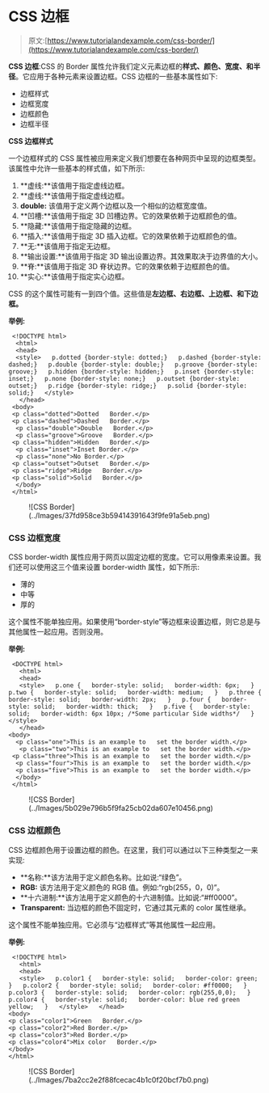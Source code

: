 # CSS 边框

> 原文:[https://www.tutorialandexample.com/css-border/](https://www.tutorialandexample.com/css-border/)

**CSS 边框**:CSS 的 Border 属性允许我们定义元素边框的**样式、颜色、宽度、**和**半径**。它应用于各种元素来设置边框。CSS 边框的一些基本属性如下:

*   边框样式
*   边框宽度
*   边框颜色
*   边框半径

**CSS 边框样式**

一个边框样式的 CSS 属性被应用来定义我们想要在各种网页中呈现的边框类型。该属性中允许一些基本的样式值，如下所示:

1.  **虚线:**该值用于指定虚线边框。
2.  **虚线:**该值用于指定虚线边框。
3.  **double:** 该值用于定义两个边框以及一个相似的边框宽度值。
4.  **凹槽:**该值用于指定 3D 凹槽边界。它的效果依赖于边框颜色的值。
5.  **隐藏:**该值用于指定隐藏的边框。
6.  **插入:**该值用于指定 3D 插入边框。它的效果依赖于边框颜色的值。
7.  **无:**该值用于指定无边框。
8.  **输出设置:**该值用于指定 3D 输出设置边界。其效果取决于边界值的大小。
9.  **脊:**该值用于指定 3D 脊状边界。它的效果依赖于边框颜色的值。
10.  **实心:**该值用于指定实心边框。

CSS 的这个属性可能有一到四个值。这些值是**左边框、右边框、上边框、**和**下边框。**

**举例:**

```
 <!DOCTYPE html>
  <html> 
  <head> 
  <style>   p.dotted {border-style: dotted;}   p.dashed {border-style: dashed;}   p.double {border-style: double;}   p.groove {border-style: groove;}   p.hidden {border-style: hidden;}   p.inset {border-style: inset;}   p.none {border-style: none;}   p.outset {border-style: outset;}   p.ridge {border-style: ridge;}   p.solid {border-style: solid;}   </style>
   </head>  
 <body>  
 <p class="dotted">Dotted   Border.</p>  
 <p class="dashed">Dashed   Border.</p> 
  <p class="double">Double   Border.</p> 
  <p class="groove">Groove   Border.</p>  
 <p class="hidden">Hidden   Border.</p> 
  <p class="inset">Inset Border.</p> 
  <p class="none">No Border.</p>  
 <p class="outset">Outset   Border.</p>  
 <p class="ridge">Ridge   Border.</p>  
 <p class="solid">Solid   Border.</p> 
  </body>  
 </html>    
```

<figure class="wp-block-image size-large">![CSS Border](../Images/37fd958ce3b59414391643f9fe91a5eb.png)</figure>

### CSS 边框宽度

CSS border-width 属性应用于网页以固定边框的宽度。它可以用像素来设置。我们还可以使用这三个值来设置 border-width 属性，如下所示:

*   薄的
*   中等
*   厚的

这个属性不能单独应用。如果使用“border-style”等边框来设置边框，则它总是与其他属性一起应用。否则没用。

**举例:**

```
 <DOCTYPE html>
   <html>
   <head>
   <style>   p.one {   border-style: solid;   border-width: 6px;   }   p.two {   border-style: solid;   border-width: medium;   }   p.three {   border-style: solid;   border-width: 2px;   }   p.four {   border-style: solid;   border-width: thick;   }   p.five {   border-style: solid;   border-width: 6px 10px; /*Some particular Side widths*/   }   </style>
   </head>   
<body> 
  <p class="one">This is an example to   set the border width.</p>
   <p class="two">This is an example to   set the border width.</p> 
 <p class="three">This is an example to   set the border width.</p> 
  <p class="four">This is an example to   set the border width.</p> 
  <p class="five">This is an example to   set the border width.</p> 
  </body>  
 </html>  
```

<figure class="wp-block-image size-large">![CSS Border](../Images/5b029e796b5f9fa25cb02da607e10456.png)</figure>

### CSS 边框颜色

CSS 边框颜色用于设置边框的颜色。在这里，我们可以通过以下三种类型之一来实现:

*   **名称:**该方法用于定义颜色名称。比如说:“绿色”。
*   **RGB:** 该方法用于定义颜色的 RGB 值。例如:“rgb(255，0，0)”。
*   **十六进制:**该方法用于定义颜色的十六进制值。比如说:“#ff0000”。
*   **Transparent:** 当边框的颜色不固定时，它通过其元素的 color 属性继承。

这个属性不能单独应用。它必须与“边框样式”等其他属性一起应用。

**举例:**

```
 <!DOCTYPE html>
   <html>
   <head>
   <style>   p.color1 {   border-style: solid;   border-color: green;   }   p.color2 {   border-style: solid;   border-color: #ff0000;   }   p.color3 {   border-style: solid;   border-color: rgb(255,0,0);   }   p.color4 {   border-style: solid;   border-color: blue red green yellow;   }   </style>   </head>   
<body>   
<p class="color1">Green   Border.</p>   
<p class="color2">Red Border.</p>   
<p class="color3">Red Border.</p>   
<p class="color4">Mix color   Border.</p>   
</body>   
</html> 
```

<figure class="wp-block-image size-large">![CSS Border](../Images/7ba2cc2e2f88fcecac4b1c0f20bcf7b0.png)</figure>